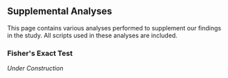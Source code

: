 ## Supplemental Analyses

This page contains various analyses performed to supplement our findings in the study. All scripts used in these analyses are included. 

### Fisher's Exact Test

*Under Construction*
